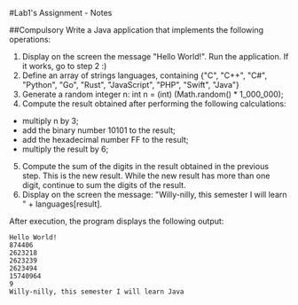 #Lab1's Assignment - Notes

##Compulsory
Write a Java application that implements the following operations:

1. Display on the screen the message "Hello World!". Run the application. If it works, go to step 2 :)
2. Define an array of strings languages, containing {"C", "C++", "C#", "Python", "Go", "Rust", "JavaScript", "PHP", "Swift", "Java"}
3. Generate a random integer n: int n = (int) (Math.random() * 1_000_000);
4. Compute the result obtained after performing the following calculations:
* multiply n by 3;
* add the binary number 10101 to the result;
* add the hexadecimal number FF to the result;
* multiply the result by 6;
5. Compute the sum of the digits in the result obtained in the previous step. This is the new result. While the new result has more than one digit, continue to sum the digits of the result.
6. Display on the screen the message: "Willy-nilly, this semester I will learn " + languages[result].

After execution, the program displays the following output:
```
Hello World!
874406
2623218
2623239
2623494
15740964
9
Willy-nilly, this semester I will learn Java
```